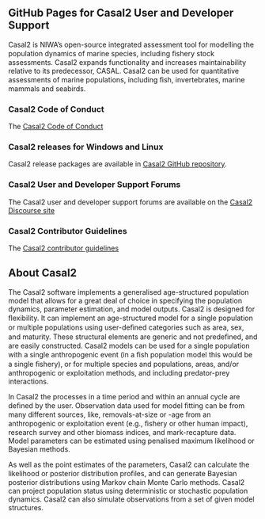 ## GitHub Pages for Casal2 User and Developer Support

Casal2 is NIWA’s open-source integrated assessment tool for modelling the population dynamics of marine species, including ﬁshery stock assessments. Casal2 expands functionality and increases maintainability relative to its predecessor, CASAL. Casal2 can be used for quantitative assessments of marine populations, including ﬁsh, invertebrates, marine mammals and seabirds.

### Casal2 Code of Conduct

The [Casal2 Code of Conduct](https://casal2.github.io/code_of_conduct.md)

### Casal2 releases for Windows and Linux

Casal2 release packages are available in [Casal2 GitHub repository](https://github.com/NIWAFisheriesModelling/CASAL2/releases).

### Casal2 User and Developer Support Forums

The Casal2 user and developer support forums are available on the [Casal2 Discourse site](https://casal2.discourse.group)

### Casal2 Contributor Guidelines

The [Casal2 contributor guidelines](https://casal2.github.io/contributing.md)

## About Casal2

The Casal2 software implements a generalised age-structured population model that allows for a great deal of choice in specifying the population dynamics, parameter estimation, and model outputs. Casal2 is designed for ﬂexibility. It can implement an age-structured model for a single population or multiple populations using user-deﬁned categories such as area, sex, and maturity. These structural elements are generic and not predeﬁned, and are easily constructed. Casal2 models can be used for a single population with a single anthropogenic event (in a ﬁsh population model this would be a single ﬁshery), or for multiple species and populations, areas, and/or anthropogenic or exploitation methods, and including predator-prey interactions.

In Casal2 the processes in a time period and within an annual cycle are deﬁned by the user. Observation data used for model ﬁtting can be from many different sources, like, removals-at-size or -age from an anthropogenic or exploitation event (e.g., ﬁshery or other human impact), research survey and other biomass indices, and mark-recapture data. Model parameters can be estimated using penalised maximum likelihood or Bayesian methods.

As well as the point estimates of the parameters, Casal2 can calculate the likelihood or posterior distribution proﬁles, and can generate Bayesian posterior distributions using Markov chain Monte Carlo methods. Casal2 can project population status using deterministic or stochastic population dynamics. Casal2 can also simulate observations from a set of given model structures.
